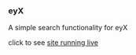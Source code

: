 ### eyX

A simple search functionality for eyX

click to see [site running live](https://ark-eyx.netlify.app/)
